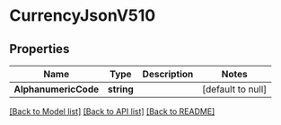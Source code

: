 # CurrencyJsonV510

## Properties
Name | Type | Description | Notes
------------ | ------------- | ------------- | -------------
**AlphanumericCode** | **string** |  | [default to null]

[[Back to Model list]](../README.md#documentation-for-models) [[Back to API list]](../README.md#documentation-for-api-endpoints) [[Back to README]](../README.md)


